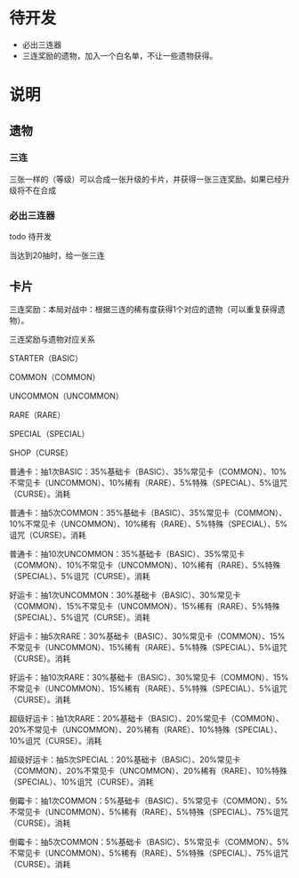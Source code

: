 # 待开发

* 必出三连器
* 三连奖励的遗物，加入一个白名单，不让一些遗物获得。


# 说明

## 遗物

### 三连

三张一样的（等级）可以合成一张升级的卡片，并获得一张三连奖励。如果已经升级将不在合成

### 必出三连器

todo 待开发

当达到20抽时，给一张三连

## 卡片

三连奖励：本局对战中：根据三连的稀有度获得1个对应的遗物（可以重复获得遗物）。 

三连奖励与遗物对应关系

STARTER（BASIC）

COMMON（COMMON）

UNCOMMON（UNCOMMON）

RARE（RARE）

SPECIAL（SPECIAL）

SHOP（CURSE）

普通卡：抽1次BASIC：35%基础卡（BASIC）、35%常见卡（COMMON）、10%不常见卡（UNCOMMON）、10%稀有（RARE）、5%特殊（SPECIAL）、5%诅咒（CURSE）。消耗

普通卡：抽5次COMMON：35%基础卡（BASIC）、35%常见卡（COMMON）、10%不常见卡（UNCOMMON）、10%稀有（RARE）、5%特殊（SPECIAL）、5%诅咒（CURSE）。消耗

普通卡：抽10次UNCOMMON：35%基础卡（BASIC）、35%常见卡（COMMON）、10%不常见卡（UNCOMMON）、10%稀有（RARE）、5%特殊（SPECIAL）、5%诅咒（CURSE）。消耗

好运卡：抽1次UNCOMMON：30%基础卡（BASIC）、30%常见卡（COMMON）、15%不常见卡（UNCOMMON）、15%稀有（RARE）、5%特殊（SPECIAL）、5%诅咒（CURSE）。消耗

好运卡：抽5次RARE：30%基础卡（BASIC）、30%常见卡（COMMON）、15%不常见卡（UNCOMMON）、15%稀有（RARE）、5%特殊（SPECIAL）、5%诅咒（CURSE）。消耗

好运卡：抽10次RARE：30%基础卡（BASIC）、30%常见卡（COMMON）、15%不常见卡（UNCOMMON）、15%稀有（RARE）、5%特殊（SPECIAL）、5%诅咒（CURSE）。消耗

超级好运卡：抽1次RARE：20%基础卡（BASIC）、20%常见卡（COMMON）、20%不常见卡（UNCOMMON）、20%稀有（RARE）、10%特殊（SPECIAL）、10%诅咒（CURSE）。消耗

超级好运卡：抽5次SPECIAL：20%基础卡（BASIC）、20%常见卡（COMMON）、20%不常见卡（UNCOMMON）、20%稀有（RARE）、10%特殊（SPECIAL）、10%诅咒（CURSE）。消耗

倒霉卡：抽1次COMMON：5%基础卡（BASIC）、5%常见卡（COMMON）、5%不常见卡（UNCOMMON）、5%稀有（RARE）、5%特殊（SPECIAL）、75%诅咒（CURSE）。消耗

倒霉卡：抽5次COMMON：5%基础卡（BASIC）、5%常见卡（COMMON）、5%不常见卡（UNCOMMON）、5%稀有（RARE）、5%特殊（SPECIAL）、75%诅咒（CURSE）。消耗
